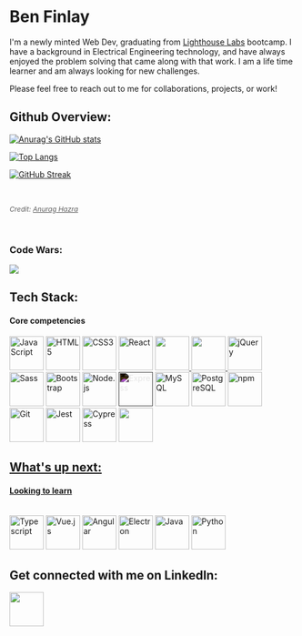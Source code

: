 




# Ben Finlay

I'm a newly minted Web Dev, graduating from [Lighthouse Labs](https://www.lighthouselabs.ca/) bootcamp.  I have a background in Electrical Engineering technology, and have always enjoyed the problem solving that came along with that work.  I am a life time learner and am always looking for new challenges.  

Please feel free to reach out to me for collaborations, projects, or work!

## Github Overview:
[![Anurag's GitHub stats](https://github-readme-stats.vercel.app/api?username=ben-finlay&show_icons=true&theme=tokyonight&count_private=true)]([https://github.com/ben-finlay])

[![Top Langs](https://github-readme-stats.vercel.app/api/top-langs/?username=itsyurika&layout=compact&theme=tokyonight)]([https://github.com/anuraghazra/github-readme-stats](https://github.com/ben-finlay))

[![GitHub Streak](https://github-readme-streak-stats.herokuapp.com/?user=ben-finlay&theme=tokyonight)]([https://github.com/ben-finlay])

<br/>

<span style="opacity: 70%; font-size: 12px;"><em> Credit: [Anurag Hazra](https://github.com/anuraghazra)</em> </span>

</br>

### Code Wars:

<img src="https://www.codewars.com/users/Ben-Finlay/badges/large">
</br>


## Tech Stack:
#### Core competencies

<a href="https://developer.mozilla.org/en-US/docs/Web/JavaScript" title="JavaScript"><img src="https://github.com/get-icon/geticon/raw/master/icons/javascript.svg" alt="JavaScript" width="60px" height="60px"></a>
<a href="https://www.w3.org/TR/html5/" title="HTML5"><img src="https://github.com/get-icon/geticon/raw/master/icons/html-5.svg" alt="HTML5" width="60px" height="60px"></a>
<a href="https://www.w3.org/TR/CSS/" title="CSS3"><img src="https://github.com/get-icon/geticon/raw/master/icons/css-3.svg" alt="CSS3" width="60px" height="60px"></a>
<a href="https://reactjs.org/" title="React"><img src="https://github.com/get-icon/geticon/raw/master/icons/react.svg" alt="React" width="60px" height="60px"></a>
<a href="https://www.ruby-lang.org/" title="Ruby" > <img src="https://cdn.jsdelivr.net/gh/devicons/devicon/icons/ruby/ruby-plain-wordmark.svg" width="60px" height="60px"  />
<a href="https://rubyonrails.org/" title="Rails"> <img src="https://cdn.jsdelivr.net/gh/devicons/devicon/icons/rails/rails-plain-wordmark.svg" width="60px" height="60px"  />
<a href="https://jquery.com/" title="jQuery"><img src="https://github.com/get-icon/geticon/raw/master/icons/jquery-icon.svg" alt="jQuery" width="60px" height="60px"></a>
<a href="https://sass-lang.com/" title="Sass"><img src="https://github.com/get-icon/geticon/raw/master/icons/sass.svg" alt="Sass" width="60px" height="60px"></a>
<a href="https://getbootstrap.com/" title="Bootstrap"><img src="https://github.com/get-icon/geticon/raw/master/icons/bootstrap.svg" alt="Bootstrap" width="60px" height="60px"></a>
<a href="https://nodejs.org/" title="Node.js"><img src="https://github.com/get-icon/geticon/raw/master/icons/nodejs-icon.svg" alt="Node.js" width="60px" height="60px"></a>
<a href="https://expressjs.com/" title="Express"><img src="https://github.com/get-icon/geticon/raw/master/icons/express.svg" alt="Express" width="60px" height="60px" style="filter:invert(100%)"></a>
<a href="https://dev.mysql.com/" title="MySQL"><img src="https://github.com/get-icon/geticon/raw/master/icons/mysql.svg" alt="MySQL" width="60px" height="60px" ></a>
<a href="https://www.postgresql.org/" title="PostgreSQL"><img src="https://github.com/get-icon/geticon/raw/master/icons/postgresql.svg" alt="PostgreSQL" width="60px" height="60px" ></a>
<a href="https://www.npmjs.com/" title="npm"><img src="https://github.com/get-icon/geticon/raw/master/icons/npm.svg" alt="npm" width="60px" height="60px" ></a>
<a href="https://git-scm.com/" title="Git"><img src="https://github.com/get-icon/geticon/raw/master/icons/git-icon.svg" alt="Git" width="60px" height="60px" ></a>
<a href="https://jestjs.io/" title="Jest"><img src="https://github.com/get-icon/geticon/raw/master/icons/jest.svg" alt="Jest" width="60px" height="60px" ></a>
<a href="https://www.cypress.io/" title="Cypress"><img src="https://github.com/get-icon/geticon/raw/master/icons/cypress.svg" alt="Cypress" width="60px" height="60px" ></a>
<a  href="https://mochajs.org/" title="Mocha" ><img src="https://cdn.jsdelivr.net/gh/devicons/devicon/icons/mocha/mocha-plain.svg"   width="60px" height="60px"  />

          


## What's up next:
#### Looking to learn
</br>
<a href="https://www.typescriptlang.org/" title="Typescript"><img src="https://github.com/get-icon/geticon/raw/master/icons/typescript-icon.svg" alt="Typescript" width="60px" height="60px"></a>
<a href="https://vuejs.org/" title="Vue.js"><img src="https://github.com/get-icon/geticon/raw/master/icons/vue.svg" alt="Vue.js" width="60px" height="60px"></a>
<a href="https://angular.io/" title="Angular"><img src="https://github.com/get-icon/geticon/raw/master/icons/angular-icon.svg" alt="Angular" width="60px" height="60px"></a>
<a href="https://www.electronjs.org/" title="Electron"><img src="https://github.com/get-icon/geticon/raw/master/icons/electron.svg" alt="Electron" width="60px" height="60px"></a>
<a href="https://www.java.com/" title="Java"><img src="https://github.com/get-icon/geticon/raw/master/icons/java.svg" alt="Java" width="60px" height="60px"></a>
<a href="https://www.python.org/" title="Python"><img src="https://github.com/get-icon/geticon/raw/master/icons/python.svg" alt="Python" width="60px" height="60px"></a>


## Get connected with me on LinkedIn:
<a href="https://www.linkedin.com/in/ben-finlay/" target="blank"><img align="center" src="https://cdn.jsdelivr.net/gh/devicons/devicon/icons/linkedin/linkedin-original.svg"  width="60px" height="60px" /></a>



  
